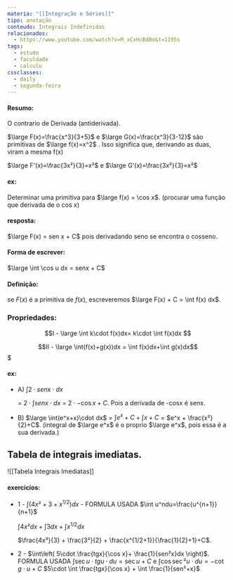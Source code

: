 ```yaml
---
materia: "[[Integração e Séries]]"
tipo: anotação
conteudo: Integrais Indefinidas
relacionados:
  - https://www.youtube.com/watch?v=M_xCxHcBdBo&t=1195s
tags:
  - estudo
  - faculdade
  - calculo
cssclasses:
  - daily
  - segunda-feira
---
```

#### Resumo:

O contrario de Derivada (antiderivada).

$\large F(x)=\frac{x^3}{3+5}$ e $\large G(x)=\frac{x^3}{3-12}$ são primitivas de $\large f(x)=x^2$ . Isso significa que, derivando as duas, viram a mesma f(x)

$\large F'(x)=\frac{3x²}{3}=x²$ e $\large G'(x)=\frac{3x²}{3}=x²$  

#### ex:

Determinar uma primitiva para $\large f(x) = \cos x$. (procurar uma função que derivada de o cos x)

#### resposta:

$\large F(x) = sen x + C$ pois derivadando seno se encontra o cosseno.

#### Forma de escrever:

$\large \int \cos u dx = senx + C$ 

#### Definição:

se $F(x)$ é a primitiva de $f(x)$, escreveremos $\large F(x) + C = \int f(x) dx$. 

### Propriedades:
$$I - \large \int k\cdot f(x)dx= k\cdot \int f(x)dx $$

$$II - \large \int(f(x)+g(x))dx = \int f(x)dx+\int g(x)dx$$$

#### ex:

- A) $\int 2\cdot senx\cdot dx$ 

	= $2\cdot \int senx\cdot dx$ = $2\cdot-\cos x+C$. Pois a derivada de -cosx é senx.

- B) $\large \int(e^x+x)\cdot dx$ 
	= $\int e^x+C + \int x+C$ = $e^x + \frac{x²}{2}+C$. (integral de $\large e^x$ é o proprio $\large e^x$, pois essa é a sua derivada.)

## Tabela de integrais imediatas.

![[Tabela Integrais Imediatas]]


#### exercicios:

- 1 - $\int \left( 4x²+3+x^{1/2} \right)dx$ - FORMULA USADA $\int u^ndu=\frac{u^{n+1}}{n+1}$

	$\int 4x²dx + \int 3dx +\int x^{1/2}dx$ 
	
	$\frac{4x³}{3} + \frac{3²}{2} + \frac{x^{1/2+1}}{\frac{1}{2}+1}+C$.

- 2 - $\int\left( 5\cdot \frac{tgx}{\cos x}+ \frac{1}{sen²x}dx \right)$. FORMULA USADA $\int \sec u\cdot tgu\cdot du=\sec u+C$ e $\int \cos \sec²u\cdot du=-\cot g\cdot u+C$ 
	$5\cdot \int  \frac{tgx}{\cos x} + \int \frac{1}{sen²+x}$


